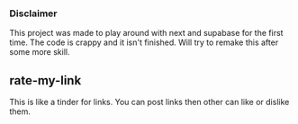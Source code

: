 ### Disclaimer

This project was made to play around with next and supabase for the first time. The code is crappy and it isn't finished. Will try to remake this after some more skill.

## rate-my-link

This is like a tinder for links. You can post links then other can like or dislike them.
